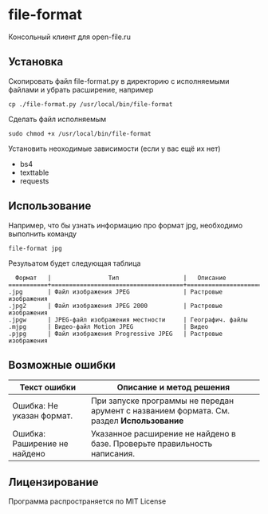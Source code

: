 # file-format
Консольный клиент для open-file.ru

## Установка
Скопировать файл file-format.py в директорию с исполняемыми файлами и убрать расширение, 
например 

`cp ./file-format.py /usr/local/bin/file-format`

Сделать файл исполняемым

`sudo chmod +x /usr/local/bin/file-format`

Установить неоходимые зависимости (если у вас ещё их нет)
* bs4
* texttable
* requests


## Использование
Например, что бы узнать информацию про формат jpg, необходимо выполнить команду

`file-format jpg`

Резульатом будет следующая таблица

```
  Формат   |                Тип                  |   Описание                      
===========+=====================================+===========================
.jpg       | Файл изображения JPEG               | Растровые изображения                              
.jpg2      | Файл изображения JPEG 2000          | Растровые изображения                              
.jpgw      | JPEG-файл изображения местности     | Географич. файлы                                   
.mjpg      | Видео-файл Motion JPEG              | Видео                                              
.pjpg      | Файл изображения Progressive JPEG   | Растровые изображения  
```

## Возможные ошибки
| Текст ошибки | Описание и метод решения |
|----------|---------|
| Ошибка: Не указан формат. | При запуске программы не передан арумент с названием формата. См. раздел **Использование** | 
| Ошибка: Раширение не найдено | Указанное расширение не найдено в базе. Проверьте правильность написания. |

## Лицензирование
Программа распространяется по MIT License

